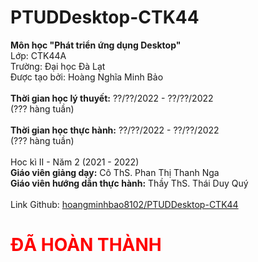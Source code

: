 # PTUDDesktop-CTK44

<strong>Môn học "Phát triển ứng dụng Desktop"</strong><br>
Lớp: CTK44A<br>
Trường: Đại học Đà Lạt<br>
Được tạo bởi: Hoàng Nghĩa Minh Bảo<br>
<br>
<strong>Thời gian học lý thuyết:</strong> ??/??/2022 - ??/??/2022<br>
(??? hàng tuần)<br>
<br>
<strong>Thời gian học thực hành:</strong> ??/??/2022 - ??/??/2022<br>
(??? hàng tuần)<br>
<br>
Hoc kì II - Năm 2 (2021 - 2022)<br>
<strong>Giáo viên giảng dạy:</strong> Cô ThS. Phan Thị Thanh Nga<br>
<strong>Giáo viên hướng dẫn thực hành:</strong> Thầy ThS. Thái Duy Quý<br>
<br>
Link Github: <a href="https://github.com/hoangminhbao8102/PTUDDesktop-CTK44">hoangminhbao8102/PTUDDesktop-CTK44</a><br>
<h1 style="color:red;">ĐÃ HOÀN THÀNH</h1>
